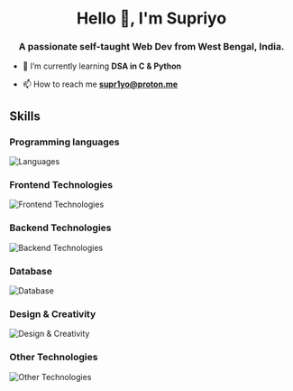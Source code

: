 <h1 align="center">Hello 👋, I'm Supriyo</h1>
<h3 align="center">A passionate self-taught Web Dev from West Bengal, India.</h3>

- 🌱 I’m currently learning **DSA in C & Python**

- 📫 How to reach me **supr1yo@proton.me**



## Skills

### Programming languages
![Languages](https://skillicons.dev/icons?i=js,py,c,cpp)


### Frontend Technologies
![Frontend Technologies](https://skillicons.dev/icons?i=react,next,django,html,css,bootstrap,tailwind)

### Backend Technologies
![Backend Technologies](https://skillicons.dev/icons?i=nodejs,express,flask)

### Database
![Database](https://skillicons.dev/icons?i=mysql,mongodb,firebase)

### Design & Creativity
![Design & Creativity](https://skillicons.dev/icons?i=figma,ps,ae)

### Other Technologies
![Other Technologies](https://skillicons.dev/icons?i=vscode,git,github,linux,postman,firebase,arduino)
